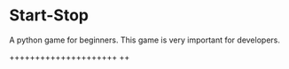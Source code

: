 # Start-Stop
A python game for beginners. This game is very important for developers.

+++++++++++++++++++++
++
